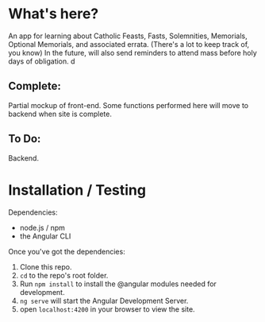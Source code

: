 # What's here?

An app for learning about Catholic Feasts, Fasts, Solemnities, Memorials, Optional Memorials, and associated errata.  (There's a lot to keep track of, you know)  In the future, will also send reminders to attend mass before holy days of obligation.  d
## Complete:

Partial mockup of front-end.  Some functions performed here will move to backend when site is complete.  

## To Do:

Backend.

# Installation / Testing

Dependencies:
- node.js / npm
- the Angular CLI

Once you've got the dependencies:
1. Clone this repo.
2. `cd` to the repo's root folder.
3. Run `npm install` to install the @angular modules needed for development.
4. `ng serve` will start the Angular Development Server.
5. open `localhost:4200` in your browser to view the site.  
